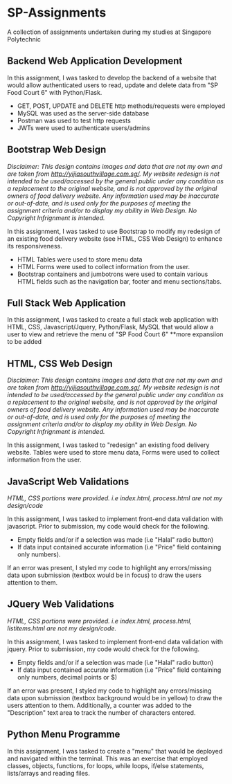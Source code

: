 # SP-Assignments
A collection of assignments undertaken during my studies at Singapore Polytechnic

## Backend Web Application Development
In this assignment, I was tasked to develop the backend of a website that would allow authenticated users to read, update and delete data from "SP Food Court 6" with Python/Flask.
- GET, POST, UPDATE and DELETE http methods/requests were employed
- MySQL was used as the server-side database
- Postman was used to test http requests
- JWTs were used to authenticate users/admins

## Bootstrap Web Design
*Disclaimer: This design contains images and data that are not my own and are taken from http://yijiasouthvillage.com.sg/. My website redesign is not intended to be used/accessed by the general public under any condition as a replacement to the original website, and is not approved by the original owners of food delivery website. Any information used may be inaccurate or out-of-date, and is used only for the purposes of meeting the assignment criteria and/or to display my ability in Web Design. No Copyright Infrignment is intended.*


In this assignment, I was tasked to use Bootstrap to modify my redesign of an existing food delivery website (see HTML, CSS Web Design) to enhance its responsiveness.
- HTML Tables were used to store menu data
- HTML Forms were used to collect information from the user.
- Bootstrap containers and jumbotrons were used to contain various HTML fields such as the navigation bar, footer and menu sections/tabs.


## Full Stack Web Application
In this assignment, I was tasked to create a full stack web application with HTML, CSS, Javascript/Jquery, Python/Flask, MySQL that would allow a user to view and retrieve the menu of "SP Food Court 6"
**more expansiion to be added

## HTML, CSS Web Design
*Disclaimer: This design contains images and data that are not my own and are taken from http://yijiasouthvillage.com.sg/. My website redesign is not intended to be used/accessed by the general public under any condition as a replacement to the original website, and is not approved by the original owners of food delivery website. Any information used may be inaccurate or out-of-date, and is used only for the purposes of meeting the assignment criteria and/or to display my ability in Web Design. No Copyright Infrignment is intended.*

In this assignment, I was tasked to "redesign" an existing food delivery website. Tables were used to store menu data, Forms were used to collect information from the user.


## JavaScript Web Validations
*HTML, CSS portions were provided. i.e index.html, process.html are not my design/code*

In this assignment, I was tasked to implement front-end data validation with javascript. Prior to submission, my code would check for the following. 
- Empty fields and/or if a selection was made (i.e "Halal" radio button) 
- If data input contained accurate information (i.e "Price" field containing only numbers).

If an error was present, I styled my code to highlight any errors/missing data upon submission (textbox would be in focus) to draw the users attention to them.


## JQuery Web Validations
*HTML, CSS portions were provided. i.e index.html, process.html, listitems.html are not my design/code.*

In this assignment, I was tasked to implement front-end data validation with jquery. Prior to submission, my code would check for the following.
- Empty fields and/or if a selection was made (i.e "Halal" radio button)
- If data input contained accurate information (i.e "Price" field containing only numbers, decimal points or $)

If an error was present, I styled my code to highlight any errors/missing data upon submission (textbox background would be in yellow) to draw the users attention to them.
Additionally, a counter was added to the "Description" text area to track the number of characters entered.


## Python Menu Programme
In this assignment, I was tasked to create a "menu" that would be deployed and navigated within the terminal. This was an exercise that employed classes, objects, functions, for loops, while loops, if/else statements, lists/arrays and reading files.
